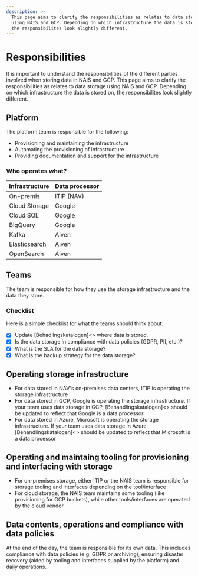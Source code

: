 ```yaml
---
description: >-
  This page aims to clarify the responsibilities as relates to data storage
  using NAIS and GCP. Depending on which infrastructure the data is stored on,
  the responsibilites look slightly different.
---
```


# Responsibilities

It is important to understand the responsibilities of the different parties
involved when storing data in NAIS and GCP. This page aims to clarify the
responsibilities as relates to data storage using NAIS and GCP. Depending on
which infrastructure the data is stored on, the responsibilites look slightly
different.

## Platform

The platform team is responsible for the following:

* Provisioning and maintaining the infrastructure
* Automating the provisioning of infrastructure
* Providing documentation and support for the infrastructure

### Who operates what?

| Infrastructure | Data processor |
|----------------|----------------|
| On-premis      | ITIP (NAV)     |
| Cloud Storage  | Google         |
| Cloud SQL      | Google         |
| BigQuery       | Google         |
| Kafka          | Aiven          |
| Elasticsearch  | Aiven          |
| OpenSearch     | Aiven          |

## Teams

The team is responsible for how they use the storage infrastructure and the data
they store.

### Checklist

Here is a simple checklist for what the teams should think about:

* [x] Update \[Behadlingskatalogen\]&lt;&gt; where data is stored.
* [x] Is the data storage in compliance with data policies (GDPR, PII, etc.)?
* [x] What is the SLA for the data storage?
* [x] What is the backup strategy for the data storage?

## Operating storage infrastructure

* For data stored in NAV's on-premises data centers, ITIP is operating the storage infrastructure
* For data stored in GCP, Google is operating the storage infrastructure. If your team uses data storage in GCP, \[Behandlingskatalogen\]&lt;&gt; should be updated to reflect that Google is a data processor
* For data stored in Azure, Microsoft is operating the storage infrastructure. If your team uses data storage in Azure, \[Behandlingskatalogen\]&lt;&gt; should be updated to reflect that Microsoft is a data processor

## Operating and maintaing tooling for provisioning and interfacing with storage

* For on-premises storage, either ITIP or the NAIS team is responsible for storage tooling and interfaces depending on the tool/interface
* For cloud storage, the NAIS team maintains some tooling \(like provisioning for GCP buckets\), while other tools/interfaces are operated by the cloud vendor

## Data contents, operations and compliance with data policies

At the end of the day, the team is responsible for its own data. This includes compliance with data policies \(e.g. GDPR or archiving\), ensuring disaster recovery \(aided by tooling and interfaces supplied by the platform\) and daily operations.

